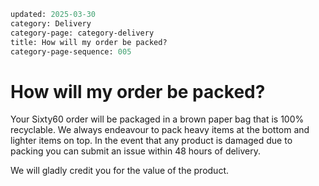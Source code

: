 ```meta
updated: 2025-03-30
category: Delivery
category-page: category-delivery
title: How will my order be packed?
category-page-sequence: 005
```

# How will my order be packed?  

Your Sixty60 order will be packaged in a brown paper bag that is 100% recyclable. 
We always endeavour to pack heavy items at the bottom and lighter items on top. 
In the event that any product is damaged due to packing you can submit an issue within 48 hours of delivery. 
 
We will gladly credit you for the value of the product.  